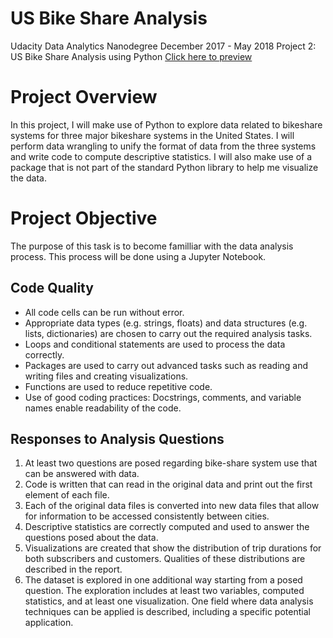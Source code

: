 # US Bike Share Analysis
Udacity Data Analytics Nanodegree December 2017 - May 2018 
Project 2: US Bike Share Analysis using Python
[Click here to preview](https://cdn.rawgit.com/latinacode/Bike-Share-Analysis/0d6e52bf/Bike_Share_Analysis.html)

# Project Overview
In this project, I will make use of Python to explore data related to bikeshare systems for three major bikeshare systems in the United States. I will perform data wrangling to unify the format of data from the three systems and write code to compute descriptive statistics. I will also make use of a package that is not part of the standard Python library to help me visualize the data.

# Project Objective
The purpose of this task is to become familliar with the data analysis process. This process will be done using a Jupyter Notebook.

## Code Quality
- All code cells can be run without error.
- Appropriate data types (e.g. strings, floats) and data structures (e.g. lists, dictionaries) are chosen to carry out the required analysis tasks.
- Loops and conditional statements are used to process the data correctly.
- Packages are used to carry out advanced tasks such as reading and writing files and creating visualizations.
- Functions are used to reduce repetitive code.
- Use of good coding practices: Docstrings, comments, and variable names enable readability of the code.

## Responses to Analysis Questions
1. At least two questions are posed regarding bike-share system use that can be answered with data.
2. Code is written that can read in the original data and print out the first element of each file.
3. Each of the original data files is converted into new data files that allow for information to be accessed consistently between cities.
4. Descriptive statistics are correctly computed and used to answer the questions posed about the data.
5. Visualizations are created that show the distribution of trip durations for both subscribers and customers. Qualities of these distributions are described in the report.
6. The dataset is explored in one additional way starting from a posed question. The exploration includes at least two variables, computed statistics, and at least one visualization.
One field where data analysis techniques can be applied is described, including a specific potential application.
